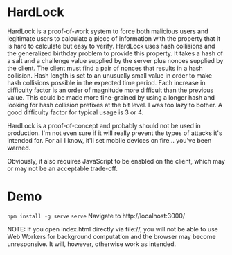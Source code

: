 # HardLock

HardLock is a proof-of-work system to force both malicious users and legitimate
users to calculate a piece of information with the property that it is hard to
calculate but easy to verify. HardLock uses hash collisions and the generalized
birthday problem to provide this property. It takes a hash of a salt and a
challenge value supplied by the server plus nonces supplied by the client. The
client must find a pair of nonces that results in a hash collision. Hash length
is set to an unusually small value in order to make hash collisions possible in
the expected time period. Each increase in difficulty factor is an order of
magnitude more difficult than the previous value. This could be made more
fine-grained by using a longer hash and looking for hash collision prefixes at
the bit level. I was too lazy to bother. A good difficulty factor for typical
usage is 3 or 4.

HardLock is a proof-of-concept and probably should not be used in production.
I'm not even sure if it will really prevent the types of attacks it's intended
for. For all I know, it'll set mobile devices on fire... you've been warned.

Obviously, it also requires JavaScript to be enabled on the client, which may or
may not be an acceptable trade-off.

# Demo

`npm install -g serve`
`serve`
Navigate to http://localhost:3000/

NOTE: If you open index.html directly via file://, you will not be able to use
Web Workers for background computation and the browser may become unresponsive.
It will, however, otherwise work as intended.
